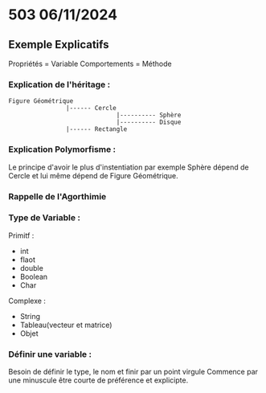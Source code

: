 # 503 06/11/2024 

## Exemple Explicatifs

Propriétés = Variable 
Comportements = Méthode

### Explication de l'héritage :
```
Figure Géométrique 
                |------ Cercle
                              |---------- Sphère
                              |---------- Disque
                |------ Rectangle
```

### Explication Polymorfisme :

Le principe d'avoir le plus d'instentiation par exemple Sphère dépend de Cercle et lui même dépend de Figure Géométrique.

### Rappelle de l'Agorthimie

### Type de Variable :

Primitf :

- int
- flaot 
- double 
- Boolean 
- Char

Complexe :

- String 
- Tableau(vecteur et matrice)
- Objet

### Définir une variable :

Besoin de définir le type, le nom et finir par un point virgule
Commence par une minuscule être courte de préférence et explicipte.


